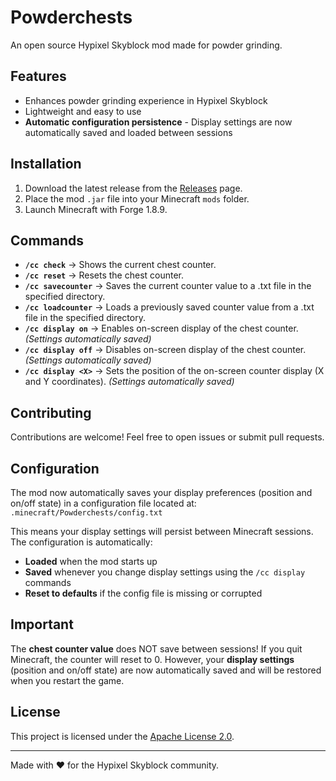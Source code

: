 # Powderchests

An open source Hypixel Skyblock mod made for powder grinding.

## Features

- Enhances powder grinding experience in Hypixel Skyblock
- Lightweight and easy to use
- **Automatic configuration persistence** - Display settings are now automatically saved and loaded between sessions

## Installation

1. Download the latest release from the [Releases](#) page.
2. Place the mod `.jar` file into your Minecraft `mods` folder.
3. Launch Minecraft with Forge 1.8.9.

## Commands

- **`/cc check`** -> Shows the current chest counter.
- **`/cc reset`** -> Resets the chest counter.
- **`/cc savecounter`** <directory> -> Saves the current counter value to a .txt file in the specified directory.
- **`/cc loadcounter`** <directory> -> Loads a previously saved counter value from a .txt file in the specified directory.
- **`/cc display on`** -> Enables on-screen display of the chest counter. *(Settings automatically saved)*
- **`/cc display off`** -> Disables on-screen display of the chest counter. *(Settings automatically saved)*
- **`/cc display <X>`** <Y> -> Sets the position of the on-screen counter display (X and Y coordinates). *(Settings automatically saved)*

## Contributing

Contributions are welcome! Feel free to open issues or submit pull requests.

## Configuration

The mod now automatically saves your display preferences (position and on/off state) in a configuration file located at:
`.minecraft/Powderchests/config.txt`

This means your display settings will persist between Minecraft sessions. The configuration is automatically:
- **Loaded** when the mod starts up
- **Saved** whenever you change display settings using the `/cc display` commands
- **Reset to defaults** if the config file is missing or corrupted

## Important
The **chest counter value** does NOT save between sessions! If you quit Minecraft, the counter will reset to 0. However, your **display settings** (position and on/off state) are now automatically saved and will be restored when you restart the game.

## License

This project is licensed under the [Apache License 2.0](LICENSE).

---

Made with ❤️ for the Hypixel Skyblock community.
